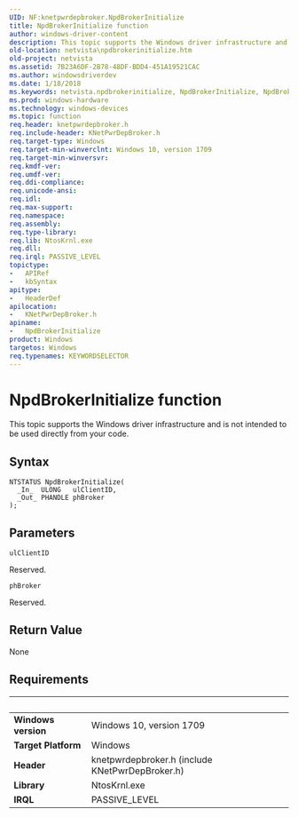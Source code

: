 ```yaml
---
UID: NF:knetpwrdepbroker.NpdBrokerInitialize
title: NpdBrokerInitialize function
author: windows-driver-content
description: This topic supports the Windows driver infrastructure and is not intended to be used directly from your code.
old-location: netvista\npdbrokerinitialize.htm
old-project: netvista
ms.assetid: 7B23A6DF-2B78-48DF-BDD4-451A19521CAC
ms.author: windowsdriverdev
ms.date: 1/18/2018
ms.keywords: netvista.npdbrokerinitialize, NpdBrokerInitialize, NpdBrokerInitialize function [Network Drivers Starting with Windows Vista], knetpwrdepbroker/NpdBrokerInitialize
ms.prod: windows-hardware
ms.technology: windows-devices
ms.topic: function
req.header: knetpwrdepbroker.h
req.include-header: KNetPwrDepBroker.h
req.target-type: Windows
req.target-min-winverclnt: Windows 10, version 1709
req.target-min-winversvr: 
req.kmdf-ver: 
req.umdf-ver: 
req.ddi-compliance: 
req.unicode-ansi: 
req.idl: 
req.max-support: 
req.namespace: 
req.assembly: 
req.type-library: 
req.lib: NtosKrnl.exe
req.dll: 
req.irql: PASSIVE_LEVEL
topictype:
-	APIRef
-	kbSyntax
apitype:
-	HeaderDef
apilocation:
-	KNetPwrDepBroker.h
apiname:
-	NpdBrokerInitialize
product: Windows
targetos: Windows
req.typenames: KEYWORDSELECTOR
---
```



# NpdBrokerInitialize function
This topic supports the Windows driver infrastructure and is not intended to be used directly from your code.

## Syntax

````
NTSTATUS NpdBrokerInitialize(
  _In_  ULONG   ulClientID,
  _Out_ PHANDLE phBroker
);
````

## Parameters

`ulClientID`

Reserved.

`phBroker`

Reserved.


## Return Value

None


## Requirements
| &nbsp; | &nbsp; |
| ---- |:---- |
| **Windows version** | Windows 10, version 1709  |
| **Target Platform** | Windows |
| **Header** | knetpwrdepbroker.h (include KNetPwrDepBroker.h) |
| **Library** | NtosKrnl.exe |
| **IRQL** | PASSIVE_LEVEL |